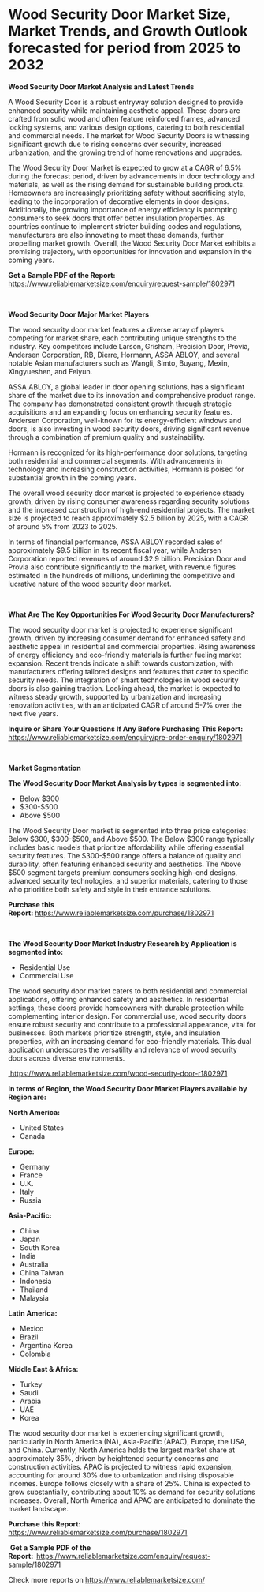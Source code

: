 <p><h1>Wood Security Door Market Size, Market Trends, and Growth Outlook forecasted for period from 2025 to 2032</h1></p><p><strong>Wood Security Door Market Analysis and Latest Trends</strong></p>
<p><p>A Wood Security Door is a robust entryway solution designed to provide enhanced security while maintaining aesthetic appeal. These doors are crafted from solid wood and often feature reinforced frames, advanced locking systems, and various design options, catering to both residential and commercial needs. The market for Wood Security Doors is witnessing significant growth due to rising concerns over security, increased urbanization, and the growing trend of home renovations and upgrades.</p><p>The Wood Security Door Market is expected to grow at a CAGR of 6.5% during the forecast period, driven by advancements in door technology and materials, as well as the rising demand for sustainable building products. Homeowners are increasingly prioritizing safety without sacrificing style, leading to the incorporation of decorative elements in door designs. Additionally, the growing importance of energy efficiency is prompting consumers to seek doors that offer better insulation properties. As countries continue to implement stricter building codes and regulations, manufacturers are also innovating to meet these demands, further propelling market growth. Overall, the Wood Security Door Market exhibits a promising trajectory, with opportunities for innovation and expansion in the coming years.</p></p>
<p><strong>Get a Sample PDF of the Report:&nbsp;</strong> <a href="https://www.reliablemarketsize.com/enquiry/request-sample/1802971?utm_campaign=2115&utm_medium=2&utm_source=Github&utm_content=ia&utm_term=06022025&utm_id=wood-security-door">https://www.reliablemarketsize.com/enquiry/request-sample/1802971</a></p>
<p>&nbsp;</p>
<p><strong>Wood Security Door Major Market Players</strong></p>
<p><p>The wood security door market features a diverse array of players competing for market share, each contributing unique strengths to the industry. Key competitors include Larson, Grisham, Precision Door, Provia, Andersen Corporation, RB, Dierre, Hormann, ASSA ABLOY, and several notable Asian manufacturers such as Wangli, Simto, Buyang, Mexin, Xingyueshen, and Feiyun.</p><p>ASSA ABLOY, a global leader in door opening solutions, has a significant share of the market due to its innovation and comprehensive product range. The company has demonstrated consistent growth through strategic acquisitions and an expanding focus on enhancing security features. Andersen Corporation, well-known for its energy-efficient windows and doors, is also investing in wood security doors, driving significant revenue through a combination of premium quality and sustainability.</p><p>Hormann is recognized for its high-performance door solutions, targeting both residential and commercial segments. With advancements in technology and increasing construction activities, Hormann is poised for substantial growth in the coming years.</p><p>The overall wood security door market is projected to experience steady growth, driven by rising consumer awareness regarding security solutions and the increased construction of high-end residential projects. The market size is projected to reach approximately $2.5 billion by 2025, with a CAGR of around 5% from 2023 to 2025.</p><p>In terms of financial performance, ASSA ABLOY recorded sales of approximately $9.5 billion in its recent fiscal year, while Andersen Corporation reported revenues of around $2.9 billion. Precision Door and Provia also contribute significantly to the market, with revenue figures estimated in the hundreds of millions, underlining the competitive and lucrative nature of the wood security door market.</p></p>
<p>&nbsp;</p>
<p><strong>What Are The Key Opportunities For Wood Security Door Manufacturers?</strong></p>
<p><p>The wood security door market is projected to experience significant growth, driven by increasing consumer demand for enhanced safety and aesthetic appeal in residential and commercial properties. Rising awareness of energy efficiency and eco-friendly materials is further fueling market expansion. Recent trends indicate a shift towards customization, with manufacturers offering tailored designs and features that cater to specific security needs. The integration of smart technologies in wood security doors is also gaining traction. Looking ahead, the market is expected to witness steady growth, supported by urbanization and increasing renovation activities, with an anticipated CAGR of around 5-7% over the next five years.</p></p>
<p><strong>Inquire or Share Your Questions If Any Before Purchasing This Report:</strong> <a href="https://www.reliablemarketsize.com/enquiry/pre-order-enquiry/1802971?utm_campaign=2115&utm_medium=2&utm_source=Github&utm_content=ia&utm_term=06022025&utm_id=wood-security-door">https://www.reliablemarketsize.com/enquiry/pre-order-enquiry/1802971</a></p>
<p>&nbsp;</p>
<p><strong>Market Segmentation</strong></p>
<p><strong>The Wood Security Door Market Analysis by types is segmented into:</strong></p>
<p><ul><li>Below $300</li><li>$300-$500</li><li>Above $500</li></ul></p>
<p><p>The Wood Security Door market is segmented into three price categories: Below $300, $300-$500, and Above $500. The Below $300 range typically includes basic models that prioritize affordability while offering essential security features. The $300-$500 range offers a balance of quality and durability, often featuring enhanced security and aesthetics. The Above $500 segment targets premium consumers seeking high-end designs, advanced security technologies, and superior materials, catering to those who prioritize both safety and style in their entrance solutions.</p></p>
<p><strong>Purchase this Report:&nbsp;</strong><a href="https://www.reliablemarketsize.com/purchase/1802971?utm_campaign=2115&utm_medium=2&utm_source=Github&utm_content=ia&utm_term=06022025&utm_id=wood-security-door">https://www.reliablemarketsize.com/purchase/1802971</a></p>
<p>&nbsp;</p>
<p><strong>The Wood Security Door Market Industry Research by Application is segmented into:</strong></p>
<p><ul><li>Residential Use</li><li>Commercial Use</li></ul></p>
<p><p>The wood security door market caters to both residential and commercial applications, offering enhanced safety and aesthetics. In residential settings, these doors provide homeowners with durable protection while complementing interior design. For commercial use, wood security doors ensure robust security and contribute to a professional appearance, vital for businesses. Both markets prioritize strength, style, and insulation properties, with an increasing demand for eco-friendly materials. This dual application underscores the versatility and relevance of wood security doors across diverse environments.</p></p>
<p><a href="https://www.reliablemarketsize.com/wood-security-door-r1802971?utm_campaign=2115&utm_medium=2&utm_source=Github&utm_content=ia&utm_term=06022025&utm_id=wood-security-door">&nbsp;https://www.reliablemarketsize.com/wood-security-door-r1802971</a></p>
<p><strong>In terms of Region, the Wood Security Door Market Players available by Region are:</strong></p>
<p>
    <p> <strong> North America: </strong>
        <ul>
            <li>United States</li>
            <li>Canada</li>
        </ul>
        </p> 
    <p> <strong> Europe: </strong>
        <ul>
            <li>Germany</li>
            <li>France</li>
            <li>U.K.</li>
            <li>Italy</li>
            <li>Russia</li>
        </ul>
        </p> 
    <p> <strong> Asia-Pacific: </strong>
        <ul>
            <li>China</li>
            <li>Japan</li>
            <li>South Korea</li>
            <li>India</li>
            <li>Australia</li>
            <li>China Taiwan</li>
            <li>Indonesia</li>
            <li>Thailand</li>
            <li>Malaysia</li>
        </ul>
        </p> 
    <p> <strong> Latin America: </strong>
        <ul>
            <li>Mexico</li>
            <li>Brazil</li>
            <li>Argentina Korea</li>
            <li>Colombia</li>
        </ul>
        </p> 
    <p> <strong> Middle East & Africa: </strong>
        <ul>
            <li>Turkey</li>
            <li>Saudi</li>
            <li>Arabia</li>
            <li>UAE</li>
            <li>Korea</li>
        </ul>
    </p>
    </p>
<p><p>The wood security door market is experiencing significant growth, particularly in North America (NA), Asia-Pacific (APAC), Europe, the USA, and China. Currently, North America holds the largest market share at approximately 35%, driven by heightened security concerns and construction activities. APAC is projected to witness rapid expansion, accounting for around 30% due to urbanization and rising disposable incomes. Europe follows closely with a share of 25%. China is expected to grow substantially, contributing about 10% as demand for security solutions increases. Overall, North America and APAC are anticipated to dominate the market landscape.</p></p>
<p><strong>Purchase this Report: </strong><a href="https://www.reliablemarketsize.com/purchase/1802971?utm_campaign=2115&utm_medium=2&utm_source=Github&utm_content=ia&utm_term=06022025&utm_id=wood-security-door">https://www.reliablemarketsize.com/purchase/1802971</a></p>
<p>&nbsp;<strong>Get a Sample PDF of the Report:&nbsp;&nbsp;</strong><a href="https://www.reliablemarketsize.com/enquiry/request-sample/1802971?utm_campaign=2115&utm_medium=2&utm_source=Github&utm_content=ia&utm_term=06022025&utm_id=wood-security-door">https://www.reliablemarketsize.com/enquiry/request-sample/1802971</a></p>
<p><strong></strong></p>
<p>Check more reports on <a href="https://www.reliablemarketsize.com/?utm_campaign=2115&utm_medium=2&utm_source=Github&utm_content=ia&utm_term=06022025&utm_id=wood-security-door">https://www.reliablemarketsize.com/</a></p>